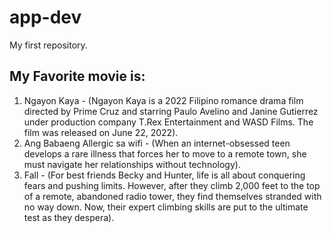 # app-dev
My first repository.

## My Favorite movie is:
1. Ngayon Kaya - (Ngayon Kaya is a 2022 Filipino romance drama film directed by Prime Cruz and starring Paulo Avelino and Janine Gutierrez under production company T.Rex Entertainment and WASD Films. The film was released on June 22, 2022).
2. Ang Babaeng Allergic sa wifi - (When an internet-obsessed teen develops a rare illness that forces her to move to a remote town, she must navigate her relationships without technology).
3. Fall - (For best friends Becky and Hunter, life is all about conquering fears and pushing limits. However, after they climb 2,000 feet to the top of a remote, abandoned radio tower, they find themselves stranded with no way down. Now, their expert climbing skills are put to the ultimate test as they despera).

